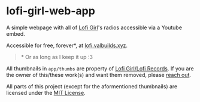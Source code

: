 # lofi-girl-web-app

A simple webpage with all of [Lofi Girl](https://lofigirl.com/)'s radios accessible via a Youtube embed.

Accessible for free, forever\*, at [lofi.valbuilds.xyz](https://lofi.valbuilds.xyz).

> \* Or as long as I keep it up :3

All thumbnails in `app/thumbs` are property of [Lofi Girl/Lofi Records](https://lofigirl.com/). If you are the owner of this/these work(s) and want them removed, please [reach out](https://www.valbuilds.xyz/links).

All parts of this project (except for the aformentioned thumbnails) are licensed under the [MIT License](./LICENSE).
